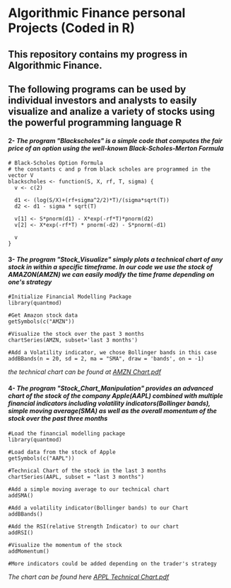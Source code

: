 
# Algorithmic Finance personal Projects (Coded in R)
## This repository contains  my progress in Algorithmic Finance. 
## The following programs can be used by individual investors and analysts to easily visualize and analize a variety of stocks using the powerful programming language R


#### 2- *The program "Blackscholes" is a simple code that computes the fair price of an option using the well-known Black-Scholes-Merton Formula*
```
# Black-Scholes Option Formula
# the constants c and p from black scholes are programmed in the vector V
blackscholes <- function(S, X, rf, T, sigma) {
  v <- c(2)
  
  d1 <- (log(S/X)+(rf+sigma^2/2)*T)/(sigma*sqrt(T))
  d2 <- d1 - sigma * sqrt(T)
  
  v[1] <- S*pnorm(d1) - X*exp(-rf*T)*pnorm(d2)
  v[2] <- X*exp(-rf*T) * pnorm(-d2) - S*pnorm(-d1)
  
  v
}

```
#### 3- *The  program "Stock_Visualize" simply plots a technical chart of any stock in within a specific timeframe. In our code we use the stock of AMAZON(AMZN) we can easily modify the time frame depending on one's strategy*
```
#Initialize Financial Modelling Package
library(quantmod)

#Get Amazon stock data 
getSymbols(c("AMZN"))

#Visualize the stock over the past 3 months
chartSeries(AMZN, subset='last 3 months')

#Add a Volatility indicator, we chose Bollinger bands in this case
addBBands(n = 20, sd = 2, ma = "SMA", draw = 'bands', on = -1)
```
*the technical chart can be found at [AMZN Chart.pdf](https://github.com/JKEVIN2010/JKEVIN2010.github.io/files/1254693/AMZN.Chart.pdf)*

#### 4- *The program "Stock_Chart_Manipulation" provides an advanced chart of the stock of the company Apple(AAPL) combined with multiple financial indicators including volatility indicators(Bollinger bands), simple moving average(SMA) as well as the overall momentum of the stock over the past three months*

```
#Load the financial modelling package
library(quantmod)

#Load data from the stock of Apple
getSymbols(c("AAPL"))

#Technical Chart of the stock in the last 3 months
chartSeries(AAPL, subset = "last 3 months")

#Add a simple moving average to our technical chart
addSMA()

#Add a volatility indicator(Bollinger bands) to our Chart
addBBands()

#Add the RSI(relative Strength Indicator) to our chart
addRSI()

#Visualize the momentum of the stock
addMomentum()

#More indicators could be added depending on the trader's strategy
```

*The chart can be found here [APPL Technical Chart.pdf](https://github.com/JKEVIN2010/JKEVIN2010.github.io/files/1254982/APPL.Technical.Chart.pdf)*




